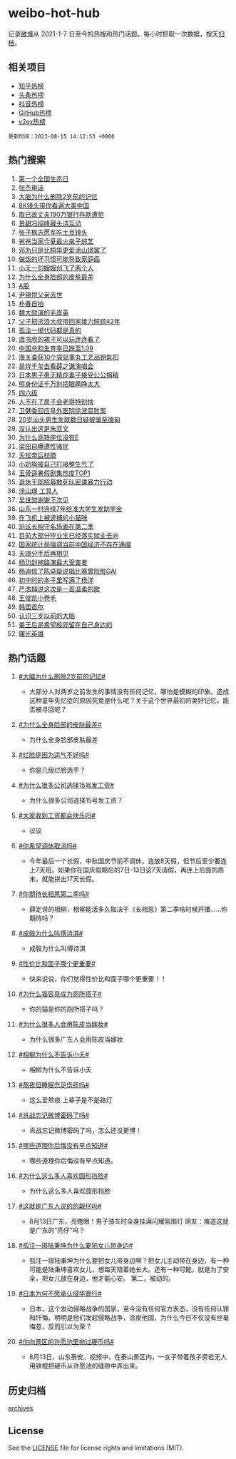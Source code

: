 # weibo-hot-hub

记录[微博](https://www.weibo.com)从 2021-1-7 日至今的热搜和热门话题。每小时抓取一次数据，按天[归档](archives)。

## 相关项目

- [知乎热榜](https://github.com/lonnyzhang423/zhihu-hot-hub)
- [头条热榜](https://github.com/lonnyzhang423/toutiao-hot-hub)
- [抖音热榜](https://github.com/lonnyzhang423/douyin-hot-hub)
- [GitHub热榜](https://github.com/lonnyzhang423/github-hot-hub)
- [v2ex热榜](https://github.com/lonnyzhang423/v2ex-hot-hub)


`更新时间：2023-08-15 14:12:53 +0800`

## 热门搜索

1. [第一个全国生态日](https://m.weibo.cn/search?containerid=100103type%3D1%26t%3D10%26q%3D%23%E7%AC%AC%E4%B8%80%E4%B8%AA%E5%85%A8%E5%9B%BD%E7%94%9F%E6%80%81%E6%97%A5%23&stream_entry_id=51&isnewpage=1&extparam=seat%3D1%26c_type%3D51%26dgr%3D0%26cate%3D10103%26filter_type%3Drealtimehot%26pos%3D0%26stream_entry_id%3D51%26display_time%3D1692079971%26pre_seqid%3D1692079971374032684106&luicode=10000011&lfid=106003type%253D25%2526t%253D3%2526disable_hot%253D1%2526filter_type%253Drealtimehot)
1. [张杰电话](https://m.weibo.cn/search?containerid=100103type%3D1%26t%3D10%26q%3D%E5%BC%A0%E6%9D%B0%E7%94%B5%E8%AF%9D&stream_entry_id=31&isnewpage=1&extparam=seat%3D1%26c_type%3D31%26dgr%3D0%26filter_type%3Drealtimehot%26stream_entry_id%3D31%26pos%3D0%26band_rank%3D1%26q%3D%25E5%25BC%25A0%25E6%259D%25B0%25E7%2594%25B5%25E8%25AF%259D%26lcate%3D5001%26flag%3D2%26realpos%3D1%26cate%3D5001%26display_time%3D1692079971%26pre_seqid%3D1692079971374032684106&luicode=10000011&lfid=106003type%253D25%2526t%253D3%2526disable_hot%253D1%2526filter_type%253Drealtimehot)
1. [大脑为什么删除2岁前的记忆](https://m.weibo.cn/search?containerid=100103type%3D1%26t%3D10%26q%3D%23%E5%A4%A7%E8%84%91%E4%B8%BA%E4%BB%80%E4%B9%88%E5%88%A0%E9%99%A42%E5%B2%81%E5%89%8D%E7%9A%84%E8%AE%B0%E5%BF%86%23&stream_entry_id=31&isnewpage=1&extparam=seat%3D1%26c_type%3D31%26dgr%3D0%26filter_type%3Drealtimehot%26stream_entry_id%3D31%26pos%3D1%26band_rank%3D2%26q%3D%2523%25E5%25A4%25A7%25E8%2584%2591%25E4%25B8%25BA%25E4%25BB%2580%25E4%25B9%2588%25E5%2588%25A0%25E9%2599%25A42%25E5%25B2%2581%25E5%2589%258D%25E7%259A%2584%25E8%25AE%25B0%25E5%25BF%2586%2523%26lcate%3D5001%26flag%3D2%26realpos%3D2%26cate%3D5001%26display_time%3D1692079971%26pre_seqid%3D1692079971374032684106&luicode=10000011&lfid=106003type%253D25%2526t%253D3%2526disable_hot%253D1%2526filter_type%253Drealtimehot)
1. [8K镜头带你看遍大美中国](https://m.weibo.cn/search?containerid=100103type%3D1%26t%3D10%26q%3D%238K%E9%95%9C%E5%A4%B4%E5%B8%A6%E4%BD%A0%E7%9C%8B%E9%81%8D%E5%A4%A7%E7%BE%8E%E4%B8%AD%E5%9B%BD%23&stream_entry_id=31&isnewpage=1&extparam=seat%3D1%26c_type%3D31%26dgr%3D0%26filter_type%3Drealtimehot%26stream_entry_id%3D31%26pos%3D2%26band_rank%3D3%26q%3D%25238K%25E9%2595%259C%25E5%25A4%25B4%25E5%25B8%25A6%25E4%25BD%25A0%25E7%259C%258B%25E9%2581%258D%25E5%25A4%25A7%25E7%25BE%258E%25E4%25B8%25AD%25E5%259B%25BD%2523%26lcate%3D5001%26flag%3D0%26realpos%3D3%26cate%3D5001%26display_time%3D1692079971%26pre_seqid%3D1692079971374032684106&luicode=10000011&lfid=106003type%253D25%2526t%253D3%2526disable_hot%253D1%2526filter_type%253Drealtimehot)
1. [取已故丈夫190万银行存款遭拒](https://m.weibo.cn/search?containerid=100103type%3D1%26t%3D10%26q%3D%23%E5%8F%96%E5%B7%B2%E6%95%85%E4%B8%88%E5%A4%AB190%E4%B8%87%E9%93%B6%E8%A1%8C%E5%AD%98%E6%AC%BE%E9%81%AD%E6%8B%92%23&stream_entry_id=31&isnewpage=1&extparam=seat%3D1%26c_type%3D31%26dgr%3D0%26filter_type%3Drealtimehot%26stream_entry_id%3D31%26pos%3D3%26band_rank%3D4%26q%3D%2523%25E5%258F%2596%25E5%25B7%25B2%25E6%2595%2585%25E4%25B8%2588%25E5%25A4%25AB190%25E4%25B8%2587%25E9%2593%25B6%25E8%25A1%258C%25E5%25AD%2598%25E6%25AC%25BE%25E9%2581%25AD%25E6%258B%2592%2523%26lcate%3D5001%26flag%3D2%26realpos%3D4%26cate%3D5001%26display_time%3D1692079971%26pre_seqid%3D1692079971374032684106&luicode=10000011&lfid=106003type%253D25%2526t%253D3%2526disable_hot%253D1%2526filter_type%253Drealtimehot)
1. [景甜冯绍峰藏头诗互动](https://m.weibo.cn/search?containerid=100103type%3D1%26t%3D10%26q%3D%23%E6%99%AF%E7%94%9C%E5%86%AF%E7%BB%8D%E5%B3%B0%E8%97%8F%E5%A4%B4%E8%AF%97%E4%BA%92%E5%8A%A8%23&stream_entry_id=31&isnewpage=1&extparam=seat%3D1%26c_type%3D31%26dgr%3D0%26filter_type%3Drealtimehot%26stream_entry_id%3D31%26pos%3D4%26band_rank%3D5%26q%3D%2523%25E6%2599%25AF%25E7%2594%259C%25E5%2586%25AF%25E7%25BB%258D%25E5%25B3%25B0%25E8%2597%258F%25E5%25A4%25B4%25E8%25AF%2597%25E4%25BA%2592%25E5%258A%25A8%2523%26lcate%3D5001%26flag%3D1%26realpos%3D5%26cate%3D5001%26display_time%3D1692079971%26pre_seqid%3D1692079971374032684106&luicode=10000011&lfid=106003type%253D25%2526t%253D3%2526disable_hot%253D1%2526filter_type%253Drealtimehot)
1. [张子枫志愿军吃土豆镜头](https://m.weibo.cn/search?containerid=100103type%3D1%26t%3D10%26q%3D%23%E5%BC%A0%E5%AD%90%E6%9E%AB%E5%BF%97%E6%84%BF%E5%86%9B%E5%90%83%E5%9C%9F%E8%B1%86%E9%95%9C%E5%A4%B4%23&stream_entry_id=31&isnewpage=1&extparam=seat%3D1%26c_type%3D31%26dgr%3D0%26filter_type%3Drealtimehot%26stream_entry_id%3D31%26pos%3D5%26band_rank%3D6%26q%3D%2523%25E5%25BC%25A0%25E5%25AD%2590%25E6%259E%25AB%25E5%25BF%2597%25E6%2584%25BF%25E5%2586%259B%25E5%2590%2583%25E5%259C%259F%25E8%25B1%2586%25E9%2595%259C%25E5%25A4%25B4%2523%26lcate%3D5001%26flag%3D2%26realpos%3D6%26cate%3D5001%26display_time%3D1692079971%26pre_seqid%3D1692079971374032684106&luicode=10000011&lfid=106003type%253D25%2526t%253D3%2526disable_hot%253D1%2526filter_type%253Drealtimehot)
1. [爸爸当家今夏最火亲子综艺](https://m.weibo.cn/search?containerid=100103type%3D1%26t%3D10%26q%3D%23%E7%88%B8%E7%88%B8%E5%BD%93%E5%AE%B6%E4%BB%8A%E5%A4%8F%E6%9C%80%E7%81%AB%E4%BA%B2%E5%AD%90%E7%BB%BC%E8%89%BA%23&stream_entry_id=31&isnewpage=1&extparam=seat%3D1%26c_type%3D31%26dgr%3D0%26filter_type%3Drealtimehot%26adid%3D199504%26stream_entry_id%3D31%26pos%3D6%26band_rank%3D7%26q%3D%2523%25E7%2588%25B8%25E7%2588%25B8%25E5%25BD%2593%25E5%25AE%25B6%25E4%25BB%258A%25E5%25A4%258F%25E6%259C%2580%25E7%2581%25AB%25E4%25BA%25B2%25E5%25AD%2590%25E7%25BB%25BC%25E8%2589%25BA%2523%26lcate%3D5001%26is_ad_pos%3D1%26cate%3D5001%26display_time%3D1692079971%26pre_seqid%3D1692079971374032684106&luicode=10000011&lfid=106003type%253D25%2526t%253D3%2526disable_hot%253D1%2526filter_type%253Drealtimehot)
1. [邓为只是比桐华更爱涂山璟罢了](https://m.weibo.cn/search?containerid=100103type%3D1%26t%3D10%26q%3D%E9%82%93%E4%B8%BA%E5%8F%AA%E6%98%AF%E6%AF%94%E6%A1%90%E5%8D%8E%E6%9B%B4%E7%88%B1%E6%B6%82%E5%B1%B1%E7%92%9F%E7%BD%A2%E4%BA%86&stream_entry_id=31&isnewpage=1&extparam=seat%3D1%26c_type%3D31%26dgr%3D0%26filter_type%3Drealtimehot%26stream_entry_id%3D31%26pos%3D7%26band_rank%3D7%26q%3D%25E9%2582%2593%25E4%25B8%25BA%25E5%258F%25AA%25E6%2598%25AF%25E6%25AF%2594%25E6%25A1%2590%25E5%258D%258E%25E6%259B%25B4%25E7%2588%25B1%25E6%25B6%2582%25E5%25B1%25B1%25E7%2592%259F%25E7%25BD%25A2%25E4%25BA%2586%26lcate%3D5001%26flag%3D1%26realpos%3D7%26cate%3D5001%26display_time%3D1692079971%26pre_seqid%3D1692079971374032684106&luicode=10000011&lfid=106003type%253D25%2526t%253D3%2526disable_hot%253D1%2526filter_type%253Drealtimehot)
1. [做饭的坏习惯可能导致家庭癌](https://m.weibo.cn/search?containerid=100103type%3D1%26t%3D10%26q%3D%E5%81%9A%E9%A5%AD%E7%9A%84%E5%9D%8F%E4%B9%A0%E6%83%AF%E5%8F%AF%E8%83%BD%E5%AF%BC%E8%87%B4%E5%AE%B6%E5%BA%AD%E7%99%8C&stream_entry_id=31&isnewpage=1&extparam=seat%3D1%26c_type%3D31%26dgr%3D0%26filter_type%3Drealtimehot%26stream_entry_id%3D31%26pos%3D8%26band_rank%3D8%26q%3D%25E5%2581%259A%25E9%25A5%25AD%25E7%259A%2584%25E5%259D%258F%25E4%25B9%25A0%25E6%2583%25AF%25E5%258F%25AF%25E8%2583%25BD%25E5%25AF%25BC%25E8%2587%25B4%25E5%25AE%25B6%25E5%25BA%25AD%25E7%2599%258C%26lcate%3D5001%26flag%3D0%26realpos%3D8%26cate%3D5001%26display_time%3D1692079971%26pre_seqid%3D1692079971374032684106&luicode=10000011&lfid=106003type%253D25%2526t%253D3%2526disable_hot%253D1%2526filter_type%253Drealtimehot)
1. [小夭一句嫂嫂创飞了两个人](https://m.weibo.cn/search?containerid=100103type%3D1%26t%3D10%26q%3D%23%E5%B0%8F%E5%A4%AD%E4%B8%80%E5%8F%A5%E5%AB%82%E5%AB%82%E5%88%9B%E9%A3%9E%E4%BA%86%E4%B8%A4%E4%B8%AA%E4%BA%BA%23&stream_entry_id=31&isnewpage=1&extparam=seat%3D1%26c_type%3D31%26dgr%3D0%26filter_type%3Drealtimehot%26stream_entry_id%3D31%26pos%3D9%26band_rank%3D9%26q%3D%2523%25E5%25B0%258F%25E5%25A4%25AD%25E4%25B8%2580%25E5%258F%25A5%25E5%25AB%2582%25E5%25AB%2582%25E5%2588%259B%25E9%25A3%259E%25E4%25BA%2586%25E4%25B8%25A4%25E4%25B8%25AA%25E4%25BA%25BA%2523%26lcate%3D5001%26flag%3D1%26realpos%3D9%26cate%3D5001%26display_time%3D1692079971%26pre_seqid%3D1692079971374032684106&luicode=10000011&lfid=106003type%253D25%2526t%253D3%2526disable_hot%253D1%2526filter_type%253Drealtimehot)
1. [为什么全身脸部的皮肤最差](https://m.weibo.cn/search?containerid=100103type%3D1%26t%3D10%26q%3D%23%E4%B8%BA%E4%BB%80%E4%B9%88%E5%85%A8%E8%BA%AB%E8%84%B8%E9%83%A8%E7%9A%84%E7%9A%AE%E8%82%A4%E6%9C%80%E5%B7%AE%23&stream_entry_id=31&isnewpage=1&extparam=seat%3D1%26c_type%3D31%26dgr%3D0%26filter_type%3Drealtimehot%26stream_entry_id%3D31%26pos%3D10%26band_rank%3D10%26q%3D%2523%25E4%25B8%25BA%25E4%25BB%2580%25E4%25B9%2588%25E5%2585%25A8%25E8%25BA%25AB%25E8%2584%25B8%25E9%2583%25A8%25E7%259A%2584%25E7%259A%25AE%25E8%2582%25A4%25E6%259C%2580%25E5%25B7%25AE%2523%26lcate%3D5001%26flag%3D0%26realpos%3D10%26cate%3D5001%26display_time%3D1692079971%26pre_seqid%3D1692079971374032684106&luicode=10000011&lfid=106003type%253D25%2526t%253D3%2526disable_hot%253D1%2526filter_type%253Drealtimehot)
1. [A股](https://m.weibo.cn/search?containerid=100103type%3D1%26t%3D10%26q%3DA%E8%82%A1&stream_entry_id=31&isnewpage=1&extparam=seat%3D1%26c_type%3D31%26dgr%3D0%26filter_type%3Drealtimehot%26stream_entry_id%3D31%26pos%3D11%26band_rank%3D11%26q%3DA%25E8%2582%25A1%26lcate%3D5001%26flag%3D1%26realpos%3D11%26cate%3D5001%26display_time%3D1692079971%26pre_seqid%3D1692079971374032684106&luicode=10000011&lfid=106003type%253D25%2526t%253D3%2526disable_hot%253D1%2526filter_type%253Drealtimehot)
1. [尹锡悦父亲去世](https://m.weibo.cn/search?containerid=100103type%3D1%26t%3D10%26q%3D%23%E5%B0%B9%E9%94%A1%E6%82%A6%E7%88%B6%E4%BA%B2%E5%8E%BB%E4%B8%96%23&stream_entry_id=31&isnewpage=1&extparam=seat%3D1%26c_type%3D31%26dgr%3D0%26filter_type%3Drealtimehot%26stream_entry_id%3D31%26pos%3D12%26band_rank%3D12%26q%3D%2523%25E5%25B0%25B9%25E9%2594%25A1%25E6%2582%25A6%25E7%2588%25B6%25E4%25BA%25B2%25E5%258E%25BB%25E4%25B8%2596%2523%26lcate%3D5001%26flag%3D1%26realpos%3D12%26cate%3D5001%26display_time%3D1692079971%26pre_seqid%3D1692079971374032684106&luicode=10000011&lfid=106003type%253D25%2526t%253D3%2526disable_hot%253D1%2526filter_type%253Drealtimehot)
1. [朴春自拍](https://m.weibo.cn/search?containerid=100103type%3D1%26t%3D10%26q%3D%E6%9C%B4%E6%98%A5%E8%87%AA%E6%8B%8D&stream_entry_id=31&isnewpage=1&extparam=seat%3D1%26c_type%3D31%26dgr%3D0%26filter_type%3Drealtimehot%26stream_entry_id%3D31%26pos%3D13%26band_rank%3D13%26q%3D%25E6%259C%25B4%25E6%2598%25A5%25E8%2587%25AA%25E6%258B%258D%26lcate%3D5001%26flag%3D1%26realpos%3D13%26cate%3D5001%26display_time%3D1692079971%26pre_seqid%3D1692079971374032684106&luicode=10000011&lfid=106003type%253D25%2526t%253D3%2526disable_hot%253D1%2526filter_type%253Drealtimehot)
1. [魏大勋演的毛岸英](https://m.weibo.cn/search?containerid=100103type%3D1%26t%3D10%26q%3D%23%E9%AD%8F%E5%A4%A7%E5%8B%8B%E6%BC%94%E7%9A%84%E6%AF%9B%E5%B2%B8%E8%8B%B1%23&stream_entry_id=31&isnewpage=1&extparam=seat%3D1%26c_type%3D31%26dgr%3D0%26filter_type%3Drealtimehot%26stream_entry_id%3D31%26pos%3D14%26band_rank%3D14%26q%3D%2523%25E9%25AD%258F%25E5%25A4%25A7%25E5%258B%258B%25E6%25BC%2594%25E7%259A%2584%25E6%25AF%259B%25E5%25B2%25B8%25E8%258B%25B1%2523%26lcate%3D5001%26flag%3D1%26realpos%3D14%26cate%3D5001%26display_time%3D1692079971%26pre_seqid%3D1692079971374032684106&luicode=10000011&lfid=106003type%253D25%2526t%253D3%2526disable_hot%253D1%2526filter_type%253Drealtimehot)
1. [父子把流浪大叔带回家接力照顾42年](https://m.weibo.cn/search?containerid=100103type%3D1%26t%3D10%26q%3D%23%E7%88%B6%E5%AD%90%E6%8A%8A%E6%B5%81%E6%B5%AA%E5%A4%A7%E5%8F%94%E5%B8%A6%E5%9B%9E%E5%AE%B6%E6%8E%A5%E5%8A%9B%E7%85%A7%E9%A1%BE42%E5%B9%B4%23&stream_entry_id=31&isnewpage=1&extparam=seat%3D1%26c_type%3D31%26dgr%3D0%26filter_type%3Drealtimehot%26adid%3D199540%26stream_entry_id%3D31%26pos%3D15%26band_rank%3D15%26q%3D%2523%25E7%2588%25B6%25E5%25AD%2590%25E6%258A%258A%25E6%25B5%2581%25E6%25B5%25AA%25E5%25A4%25A7%25E5%258F%2594%25E5%25B8%25A6%25E5%259B%259E%25E5%25AE%25B6%25E6%258E%25A5%25E5%258A%259B%25E7%2585%25A7%25E9%25A1%25BE42%25E5%25B9%25B4%2523%26lcate%3D5001%26flag%3D32768%26realpos%3D15%26cate%3D5001%26display_time%3D1692079971%26pre_seqid%3D1692079971374032684106&luicode=10000011&lfid=106003type%253D25%2526t%253D3%2526disable_hot%253D1%2526filter_type%253Drealtimehot)
1. [孤注一掷代码都是真的](https://m.weibo.cn/search?containerid=100103type%3D1%26t%3D10%26q%3D%23%E5%AD%A4%E6%B3%A8%E4%B8%80%E6%8E%B7%E4%BB%A3%E7%A0%81%E9%83%BD%E6%98%AF%E7%9C%9F%E7%9A%84%23&stream_entry_id=31&isnewpage=1&extparam=seat%3D1%26c_type%3D31%26dgr%3D0%26filter_type%3Drealtimehot%26stream_entry_id%3D31%26pos%3D16%26band_rank%3D16%26q%3D%2523%25E5%25AD%25A4%25E6%25B3%25A8%25E4%25B8%2580%25E6%258E%25B7%25E4%25BB%25A3%25E7%25A0%2581%25E9%2583%25BD%25E6%2598%25AF%25E7%259C%259F%25E7%259A%2584%2523%26lcate%3D5001%26flag%3D1%26realpos%3D16%26cate%3D5001%26display_time%3D1692079971%26pre_seqid%3D1692079971374032684106&luicode=10000011&lfid=106003type%253D25%2526t%253D3%2526disable_hot%253D1%2526filter_type%253Drealtimehot)
1. [虞书欣的裙子可以玩连连看了](https://m.weibo.cn/search?containerid=100103type%3D1%26t%3D10%26q%3D%23%E8%99%9E%E4%B9%A6%E6%AC%A3%E7%9A%84%E8%A3%99%E5%AD%90%E5%8F%AF%E4%BB%A5%E7%8E%A9%E8%BF%9E%E8%BF%9E%E7%9C%8B%E4%BA%86%23&stream_entry_id=31&isnewpage=1&extparam=seat%3D1%26c_type%3D31%26dgr%3D0%26filter_type%3Drealtimehot%26stream_entry_id%3D31%26pos%3D17%26band_rank%3D17%26q%3D%2523%25E8%2599%259E%25E4%25B9%25A6%25E6%25AC%25A3%25E7%259A%2584%25E8%25A3%2599%25E5%25AD%2590%25E5%258F%25AF%25E4%25BB%25A5%25E7%258E%25A9%25E8%25BF%259E%25E8%25BF%259E%25E7%259C%258B%25E4%25BA%2586%2523%26lcate%3D5001%26flag%3D2%26realpos%3D17%26cate%3D5001%26display_time%3D1692079971%26pre_seqid%3D1692079971374032684106&luicode=10000011&lfid=106003type%253D25%2526t%253D3%2526disable_hot%253D1%2526filter_type%253Drealtimehot)
1. [中国总和生育率已跌至1.09](https://m.weibo.cn/search?containerid=100103type%3D1%26t%3D10%26q%3D%23%E4%B8%AD%E5%9B%BD%E6%80%BB%E5%92%8C%E7%94%9F%E8%82%B2%E7%8E%87%E5%B7%B2%E8%B7%8C%E8%87%B31.09%23&stream_entry_id=31&isnewpage=1&extparam=seat%3D1%26c_type%3D31%26dgr%3D0%26filter_type%3Drealtimehot%26stream_entry_id%3D31%26pos%3D18%26band_rank%3D18%26q%3D%2523%25E4%25B8%25AD%25E5%259B%25BD%25E6%2580%25BB%25E5%2592%258C%25E7%2594%259F%25E8%2582%25B2%25E7%258E%2587%25E5%25B7%25B2%25E8%25B7%258C%25E8%2587%25B31.09%2523%26lcate%3D5001%26flag%3D1%26realpos%3D18%26cate%3D5001%26display_time%3D1692079971%26pre_seqid%3D1692079971374032684106&luicode=10000011&lfid=106003type%253D25%2526t%253D3%2526disable_hot%253D1%2526filter_type%253Drealtimehot)
1. [海关查获10个袋鼠睾丸工艺品钥匙扣](https://m.weibo.cn/search?containerid=100103type%3D1%26t%3D10%26q%3D%23%E6%B5%B7%E5%85%B3%E6%9F%A5%E8%8E%B710%E4%B8%AA%E8%A2%8B%E9%BC%A0%E7%9D%BE%E4%B8%B8%E5%B7%A5%E8%89%BA%E5%93%81%E9%92%A5%E5%8C%99%E6%89%A3%23&stream_entry_id=31&isnewpage=1&extparam=seat%3D1%26c_type%3D31%26dgr%3D0%26filter_type%3Drealtimehot%26stream_entry_id%3D31%26pos%3D19%26band_rank%3D19%26q%3D%2523%25E6%25B5%25B7%25E5%2585%25B3%25E6%259F%25A5%25E8%258E%25B710%25E4%25B8%25AA%25E8%25A2%258B%25E9%25BC%25A0%25E7%259D%25BE%25E4%25B8%25B8%25E5%25B7%25A5%25E8%2589%25BA%25E5%2593%2581%25E9%2592%25A5%25E5%258C%2599%25E6%2589%25A3%2523%26lcate%3D5001%26flag%3D1%26realpos%3D19%26cate%3D5001%26display_time%3D1692079971%26pre_seqid%3D1692079971374032684106&luicode=10000011&lfid=106003type%253D25%2526t%253D3%2526disable_hot%253D1%2526filter_type%253Drealtimehot)
1. [易烊千玺去看薛之谦演唱会](https://m.weibo.cn/search?containerid=100103type%3D1%26t%3D10%26q%3D%23%E6%98%93%E7%83%8A%E5%8D%83%E7%8E%BA%E5%8E%BB%E7%9C%8B%E8%96%9B%E4%B9%8B%E8%B0%A6%E6%BC%94%E5%94%B1%E4%BC%9A%23&stream_entry_id=31&isnewpage=1&extparam=seat%3D1%26c_type%3D31%26dgr%3D0%26filter_type%3Drealtimehot%26stream_entry_id%3D31%26pos%3D20%26band_rank%3D20%26q%3D%2523%25E6%2598%2593%25E7%2583%258A%25E5%258D%2583%25E7%258E%25BA%25E5%258E%25BB%25E7%259C%258B%25E8%2596%259B%25E4%25B9%258B%25E8%25B0%25A6%25E6%25BC%2594%25E5%2594%25B1%25E4%25BC%259A%2523%26lcate%3D5001%26flag%3D0%26realpos%3D20%26cate%3D5001%26display_time%3D1692079971%26pre_seqid%3D1692079971374032684106&luicode=10000011&lfid=106003type%253D25%2526t%253D3%2526disable_hot%253D1%2526filter_type%253Drealtimehot)
1. [日本男子患无精症妻子接受公公捐精](https://m.weibo.cn/search?containerid=100103type%3D1%26t%3D10%26q%3D%23%E6%97%A5%E6%9C%AC%E7%94%B7%E5%AD%90%E6%82%A3%E6%97%A0%E7%B2%BE%E7%97%87%E5%A6%BB%E5%AD%90%E6%8E%A5%E5%8F%97%E5%85%AC%E5%85%AC%E6%8D%90%E7%B2%BE%23&stream_entry_id=31&isnewpage=1&extparam=seat%3D1%26c_type%3D31%26dgr%3D0%26filter_type%3Drealtimehot%26stream_entry_id%3D31%26pos%3D21%26band_rank%3D21%26q%3D%2523%25E6%2597%25A5%25E6%259C%25AC%25E7%2594%25B7%25E5%25AD%2590%25E6%2582%25A3%25E6%2597%25A0%25E7%25B2%25BE%25E7%2597%2587%25E5%25A6%25BB%25E5%25AD%2590%25E6%258E%25A5%25E5%258F%2597%25E5%2585%25AC%25E5%2585%25AC%25E6%258D%2590%25E7%25B2%25BE%2523%26lcate%3D5001%26flag%3D2%26realpos%3D21%26cate%3D5001%26display_time%3D1692079971%26pre_seqid%3D1692079971374032684106&luicode=10000011&lfid=106003type%253D25%2526t%253D3%2526disable_hot%253D1%2526filter_type%253Drealtimehot)
1. [照身份证千万别把眼睛睁太大](https://m.weibo.cn/search?containerid=100103type%3D1%26t%3D10%26q%3D%23%E7%85%A7%E8%BA%AB%E4%BB%BD%E8%AF%81%E5%8D%83%E4%B8%87%E5%88%AB%E6%8A%8A%E7%9C%BC%E7%9D%9B%E7%9D%81%E5%A4%AA%E5%A4%A7%23&stream_entry_id=31&isnewpage=1&extparam=seat%3D1%26c_type%3D31%26dgr%3D0%26filter_type%3Drealtimehot%26stream_entry_id%3D31%26pos%3D22%26band_rank%3D22%26q%3D%2523%25E7%2585%25A7%25E8%25BA%25AB%25E4%25BB%25BD%25E8%25AF%2581%25E5%258D%2583%25E4%25B8%2587%25E5%2588%25AB%25E6%258A%258A%25E7%259C%25BC%25E7%259D%259B%25E7%259D%2581%25E5%25A4%25AA%25E5%25A4%25A7%2523%26lcate%3D5001%26flag%3D1%26realpos%3D22%26cate%3D5001%26display_time%3D1692079971%26pre_seqid%3D1692079971374032684106&luicode=10000011&lfid=106003type%253D25%2526t%253D3%2526disable_hot%253D1%2526filter_type%253Drealtimehot)
1. [四六级](https://m.weibo.cn/search?containerid=100103type%3D1%26t%3D10%26q%3D%E5%9B%9B%E5%85%AD%E7%BA%A7&stream_entry_id=31&isnewpage=1&extparam=seat%3D1%26c_type%3D31%26dgr%3D0%26filter_type%3Drealtimehot%26stream_entry_id%3D31%26pos%3D23%26band_rank%3D23%26q%3D%25E5%259B%259B%25E5%2585%25AD%25E7%25BA%25A7%26lcate%3D5001%26flag%3D0%26realpos%3D23%26cate%3D5001%26display_time%3D1692079971%26pre_seqid%3D1692079971374032684106&luicode=10000011&lfid=106003type%253D25%2526t%253D3%2526disable_hot%253D1%2526filter_type%253Drealtimehot)
1. [人不在了房子会老得特别快](https://m.weibo.cn/search?containerid=100103type%3D1%26t%3D10%26q%3D%E4%BA%BA%E4%B8%8D%E5%9C%A8%E4%BA%86%E6%88%BF%E5%AD%90%E4%BC%9A%E8%80%81%E5%BE%97%E7%89%B9%E5%88%AB%E5%BF%AB&stream_entry_id=31&isnewpage=1&extparam=seat%3D1%26c_type%3D31%26dgr%3D0%26filter_type%3Drealtimehot%26stream_entry_id%3D31%26pos%3D24%26band_rank%3D24%26q%3D%25E4%25BA%25BA%25E4%25B8%258D%25E5%259C%25A8%25E4%25BA%2586%25E6%2588%25BF%25E5%25AD%2590%25E4%25BC%259A%25E8%2580%2581%25E5%25BE%2597%25E7%2589%25B9%25E5%2588%25AB%25E5%25BF%25AB%26lcate%3D5001%26flag%3D1%26realpos%3D24%26cate%3D5001%26display_time%3D1692079971%26pre_seqid%3D1692079971374032684106&luicode=10000011&lfid=106003type%253D25%2526t%253D3%2526disable_hot%253D1%2526filter_type%253Drealtimehot)
1. [卫健委回应阜外医院徐波腐败案](https://m.weibo.cn/search?containerid=100103type%3D1%26t%3D10%26q%3D%23%E5%8D%AB%E5%81%A5%E5%A7%94%E5%9B%9E%E5%BA%94%E9%98%9C%E5%A4%96%E5%8C%BB%E9%99%A2%E5%BE%90%E6%B3%A2%E8%85%90%E8%B4%A5%E6%A1%88%23&stream_entry_id=31&isnewpage=1&extparam=seat%3D1%26c_type%3D31%26dgr%3D0%26filter_type%3Drealtimehot%26stream_entry_id%3D31%26pos%3D25%26band_rank%3D25%26q%3D%2523%25E5%258D%25AB%25E5%2581%25A5%25E5%25A7%2594%25E5%259B%259E%25E5%25BA%2594%25E9%2598%259C%25E5%25A4%2596%25E5%258C%25BB%25E9%2599%25A2%25E5%25BE%2590%25E6%25B3%25A2%25E8%2585%2590%25E8%25B4%25A5%25E6%25A1%2588%2523%26lcate%3D5001%26flag%3D1%26realpos%3D25%26cate%3D5001%26display_time%3D1692079971%26pre_seqid%3D1692079971374032684106&luicode=10000011&lfid=106003type%253D25%2526t%253D3%2526disable_hot%253D1%2526filter_type%253Drealtimehot)
1. [20岁汕头男生失联数日疑被骗至缅甸](https://m.weibo.cn/search?containerid=100103type%3D1%26t%3D10%26q%3D%2320%E5%B2%81%E6%B1%95%E5%A4%B4%E7%94%B7%E7%94%9F%E5%A4%B1%E8%81%94%E6%95%B0%E6%97%A5%E7%96%91%E8%A2%AB%E9%AA%97%E8%87%B3%E7%BC%85%E7%94%B8%23&stream_entry_id=31&isnewpage=1&extparam=seat%3D1%26c_type%3D31%26dgr%3D0%26filter_type%3Drealtimehot%26stream_entry_id%3D31%26pos%3D26%26band_rank%3D26%26q%3D%252320%25E5%25B2%2581%25E6%25B1%2595%25E5%25A4%25B4%25E7%2594%25B7%25E7%2594%259F%25E5%25A4%25B1%25E8%2581%2594%25E6%2595%25B0%25E6%2597%25A5%25E7%2596%2591%25E8%25A2%25AB%25E9%25AA%2597%25E8%2587%25B3%25E7%25BC%2585%25E7%2594%25B8%2523%26lcate%3D5001%26flag%3D0%26realpos%3D26%26cate%3D5001%26display_time%3D1692079971%26pre_seqid%3D1692079971374032684106&luicode=10000011&lfid=106003type%253D25%2526t%253D3%2526disable_hot%253D1%2526filter_type%253Drealtimehot)
1. [没认出这是朱亚文](https://m.weibo.cn/search?containerid=100103type%3D1%26t%3D10%26q%3D%23%E6%B2%A1%E8%AE%A4%E5%87%BA%E8%BF%99%E6%98%AF%E6%9C%B1%E4%BA%9A%E6%96%87%23&stream_entry_id=31&isnewpage=1&extparam=seat%3D1%26c_type%3D31%26dgr%3D0%26filter_type%3Drealtimehot%26stream_entry_id%3D31%26pos%3D27%26band_rank%3D27%26q%3D%2523%25E6%25B2%25A1%25E8%25AE%25A4%25E5%2587%25BA%25E8%25BF%2599%25E6%2598%25AF%25E6%259C%25B1%25E4%25BA%259A%25E6%2596%2587%2523%26lcate%3D5001%26flag%3D1%26realpos%3D27%26cate%3D5001%26display_time%3D1692079971%26pre_seqid%3D1692079971374032684106&luicode=10000011&lfid=106003type%253D25%2526t%253D3%2526disable_hot%253D1%2526filter_type%253Drealtimehot)
1. [为什么高铁座位没有E](https://m.weibo.cn/search?containerid=100103type%3D1%26t%3D10%26q%3D%E4%B8%BA%E4%BB%80%E4%B9%88%E9%AB%98%E9%93%81%E5%BA%A7%E4%BD%8D%E6%B2%A1%E6%9C%89E&stream_entry_id=31&isnewpage=1&extparam=seat%3D1%26c_type%3D31%26dgr%3D0%26filter_type%3Drealtimehot%26stream_entry_id%3D31%26pos%3D28%26band_rank%3D28%26q%3D%25E4%25B8%25BA%25E4%25BB%2580%25E4%25B9%2588%25E9%25AB%2598%25E9%2593%2581%25E5%25BA%25A7%25E4%25BD%258D%25E6%25B2%25A1%25E6%259C%2589E%26lcate%3D5001%26flag%3D0%26realpos%3D28%26cate%3D5001%26display_time%3D1692079971%26pre_seqid%3D1692079971374032684106&luicode=10000011&lfid=106003type%253D25%2526t%253D3%2526disable_hot%253D1%2526filter_type%253Drealtimehot)
1. [梁田自曝遭性骚扰](https://m.weibo.cn/search?containerid=100103type%3D1%26t%3D10%26q%3D%23%E6%A2%81%E7%94%B0%E8%87%AA%E6%9B%9D%E9%81%AD%E6%80%A7%E9%AA%9A%E6%89%B0%23&stream_entry_id=31&isnewpage=1&extparam=seat%3D1%26c_type%3D31%26dgr%3D0%26filter_type%3Drealtimehot%26stream_entry_id%3D31%26pos%3D29%26band_rank%3D29%26q%3D%2523%25E6%25A2%2581%25E7%2594%25B0%25E8%2587%25AA%25E6%259B%259D%25E9%2581%25AD%25E6%2580%25A7%25E9%25AA%259A%25E6%2589%25B0%2523%26lcate%3D5001%26flag%3D0%26realpos%3D29%26cate%3D5001%26display_time%3D1692079971%26pre_seqid%3D1692079971374032684106&luicode=10000011&lfid=106003type%253D25%2526t%253D3%2526disable_hot%253D1%2526filter_type%253Drealtimehot)
1. [夭玹帝后枕膝](https://m.weibo.cn/search?containerid=100103type%3D1%26t%3D10%26q%3D%23%E5%A4%AD%E7%8E%B9%E5%B8%9D%E5%90%8E%E6%9E%95%E8%86%9D%23&stream_entry_id=31&isnewpage=1&extparam=seat%3D1%26c_type%3D31%26dgr%3D0%26filter_type%3Drealtimehot%26stream_entry_id%3D31%26pos%3D30%26band_rank%3D30%26q%3D%2523%25E5%25A4%25AD%25E7%258E%25B9%25E5%25B8%259D%25E5%2590%258E%25E6%259E%2595%25E8%2586%259D%2523%26lcate%3D5001%26flag%3D0%26realpos%3D30%26cate%3D5001%26display_time%3D1692079971%26pre_seqid%3D1692079971374032684106&luicode=10000011&lfid=106003type%253D25%2526t%253D3%2526disable_hot%253D1%2526filter_type%253Drealtimehot)
1. [小奶狗被自己打嗝整生气了](https://m.weibo.cn/search?containerid=100103type%3D1%26t%3D10%26q%3D%E5%B0%8F%E5%A5%B6%E7%8B%97%E8%A2%AB%E8%87%AA%E5%B7%B1%E6%89%93%E5%97%9D%E6%95%B4%E7%94%9F%E6%B0%94%E4%BA%86&stream_entry_id=31&isnewpage=1&extparam=seat%3D1%26c_type%3D31%26dgr%3D0%26filter_type%3Drealtimehot%26stream_entry_id%3D31%26pos%3D31%26band_rank%3D31%26q%3D%25E5%25B0%258F%25E5%25A5%25B6%25E7%258B%2597%25E8%25A2%25AB%25E8%2587%25AA%25E5%25B7%25B1%25E6%2589%2593%25E5%2597%259D%25E6%2595%25B4%25E7%2594%259F%25E6%25B0%2594%25E4%25BA%2586%26lcate%3D5001%26flag%3D1%26realpos%3D31%26cate%3D5001%26display_time%3D1692079971%26pre_seqid%3D1692079971374032684106&luicode=10000011&lfid=106003type%253D25%2526t%253D3%2526disable_hot%253D1%2526filter_type%253Drealtimehot)
1. [玉骨遥暑假剧集热度TOP1](https://m.weibo.cn/search?containerid=100103type%3D1%26t%3D10%26q%3D%23%E7%8E%89%E9%AA%A8%E9%81%A5%E6%9A%91%E5%81%87%E5%89%A7%E9%9B%86%E7%83%AD%E5%BA%A6TOP1%23&stream_entry_id=31&isnewpage=1&extparam=seat%3D1%26c_type%3D31%26dgr%3D0%26filter_type%3Drealtimehot%26stream_entry_id%3D31%26pos%3D32%26band_rank%3D32%26q%3D%2523%25E7%258E%2589%25E9%25AA%25A8%25E9%2581%25A5%25E6%259A%2591%25E5%2581%2587%25E5%2589%25A7%25E9%259B%2586%25E7%2583%25AD%25E5%25BA%25A6TOP1%2523%26lcate%3D5001%26flag%3D1%26realpos%3D32%26cate%3D5001%26display_time%3D1692079971%26pre_seqid%3D1692079971374032684106&luicode=10000011&lfid=106003type%253D25%2526t%253D3%2526disable_hot%253D1%2526filter_type%253Drealtimehot)
1. [退休干部招募敢死队密谋暴力行动](https://m.weibo.cn/search?containerid=100103type%3D1%26t%3D10%26q%3D%23%E9%80%80%E4%BC%91%E5%B9%B2%E9%83%A8%E6%8B%9B%E5%8B%9F%E6%95%A2%E6%AD%BB%E9%98%9F%E5%AF%86%E8%B0%8B%E6%9A%B4%E5%8A%9B%E8%A1%8C%E5%8A%A8%23&stream_entry_id=31&isnewpage=1&extparam=seat%3D1%26c_type%3D31%26dgr%3D0%26filter_type%3Drealtimehot%26stream_entry_id%3D31%26pos%3D33%26band_rank%3D33%26q%3D%2523%25E9%2580%2580%25E4%25BC%2591%25E5%25B9%25B2%25E9%2583%25A8%25E6%258B%259B%25E5%258B%259F%25E6%2595%25A2%25E6%25AD%25BB%25E9%2598%259F%25E5%25AF%2586%25E8%25B0%258B%25E6%259A%25B4%25E5%258A%259B%25E8%25A1%258C%25E5%258A%25A8%2523%26lcate%3D5001%26flag%3D1%26realpos%3D33%26cate%3D5001%26display_time%3D1692079971%26pre_seqid%3D1692079971374032684106&luicode=10000011&lfid=106003type%253D25%2526t%253D3%2526disable_hot%253D1%2526filter_type%253Drealtimehot)
1. [涂山璟 工具人](https://m.weibo.cn/search?containerid=100103type%3D1%26t%3D10%26q%3D%E6%B6%82%E5%B1%B1%E7%92%9F+%E5%B7%A5%E5%85%B7%E4%BA%BA&stream_entry_id=31&isnewpage=1&extparam=seat%3D1%26c_type%3D31%26dgr%3D0%26filter_type%3Drealtimehot%26stream_entry_id%3D31%26pos%3D34%26band_rank%3D34%26q%3D%25E6%25B6%2582%25E5%25B1%25B1%25E7%2592%259F%2520%25E5%25B7%25A5%25E5%2585%25B7%25E4%25BA%25BA%26lcate%3D5001%26flag%3D1%26realpos%3D34%26cate%3D5001%26display_time%3D1692079971%26pre_seqid%3D1692079971374032684106&luicode=10000011&lfid=106003type%253D25%2526t%253D3%2526disable_hot%253D1%2526filter_type%253Drealtimehot)
1. [吴世勋谢谢下次见](https://m.weibo.cn/search?containerid=100103type%3D1%26t%3D10%26q%3D%23%E5%90%B4%E4%B8%96%E5%8B%8B%E8%B0%A2%E8%B0%A2%E4%B8%8B%E6%AC%A1%E8%A7%81%23&stream_entry_id=31&isnewpage=1&extparam=seat%3D1%26c_type%3D31%26dgr%3D0%26filter_type%3Drealtimehot%26stream_entry_id%3D31%26pos%3D35%26band_rank%3D35%26q%3D%2523%25E5%2590%25B4%25E4%25B8%2596%25E5%258B%258B%25E8%25B0%25A2%25E8%25B0%25A2%25E4%25B8%258B%25E6%25AC%25A1%25E8%25A7%2581%2523%26lcate%3D5001%26flag%3D1%26realpos%3D35%26cate%3D5001%26display_time%3D1692079971%26pre_seqid%3D1692079971374032684106&luicode=10000011&lfid=106003type%253D25%2526t%253D3%2526disable_hot%253D1%2526filter_type%253Drealtimehot)
1. [山东一村连续7年给准大学生发助学金](https://m.weibo.cn/search?containerid=100103type%3D1%26t%3D10%26q%3D%23%E5%B1%B1%E4%B8%9C%E4%B8%80%E6%9D%91%E8%BF%9E%E7%BB%AD7%E5%B9%B4%E7%BB%99%E5%87%86%E5%A4%A7%E5%AD%A6%E7%94%9F%E5%8F%91%E5%8A%A9%E5%AD%A6%E9%87%91%23&stream_entry_id=31&isnewpage=1&extparam=seat%3D1%26c_type%3D31%26dgr%3D0%26filter_type%3Drealtimehot%26stream_entry_id%3D31%26pos%3D36%26band_rank%3D36%26q%3D%2523%25E5%25B1%25B1%25E4%25B8%259C%25E4%25B8%2580%25E6%259D%2591%25E8%25BF%259E%25E7%25BB%25AD7%25E5%25B9%25B4%25E7%25BB%2599%25E5%2587%2586%25E5%25A4%25A7%25E5%25AD%25A6%25E7%2594%259F%25E5%258F%2591%25E5%258A%25A9%25E5%25AD%25A6%25E9%2587%2591%2523%26lcate%3D5001%26flag%3D32768%26realpos%3D36%26cate%3D5001%26display_time%3D1692079971%26pre_seqid%3D1692079971374032684106&luicode=10000011&lfid=106003type%253D25%2526t%253D3%2526disable_hot%253D1%2526filter_type%253Drealtimehot)
1. [在飞机上被逮捕的小猫咪](https://m.weibo.cn/search?containerid=100103type%3D1%26t%3D10%26q%3D%E5%9C%A8%E9%A3%9E%E6%9C%BA%E4%B8%8A%E8%A2%AB%E9%80%AE%E6%8D%95%E7%9A%84%E5%B0%8F%E7%8C%AB%E5%92%AA&stream_entry_id=31&isnewpage=1&extparam=seat%3D1%26c_type%3D31%26dgr%3D0%26filter_type%3Drealtimehot%26stream_entry_id%3D31%26pos%3D37%26band_rank%3D37%26q%3D%25E5%259C%25A8%25E9%25A3%259E%25E6%259C%25BA%25E4%25B8%258A%25E8%25A2%25AB%25E9%2580%25AE%25E6%258D%2595%25E7%259A%2584%25E5%25B0%258F%25E7%258C%25AB%25E5%2592%25AA%26lcate%3D5001%26flag%3D1%26realpos%3D37%26cate%3D5001%26display_time%3D1692079971%26pre_seqid%3D1692079971374032684106&luicode=10000011&lfid=106003type%253D25%2526t%253D3%2526disable_hot%253D1%2526filter_type%253Drealtimehot)
1. [玱玹长相守名场面在第二季](https://m.weibo.cn/search?containerid=100103type%3D1%26t%3D10%26q%3D%23%E7%8E%B1%E7%8E%B9%E9%95%BF%E7%9B%B8%E5%AE%88%E5%90%8D%E5%9C%BA%E9%9D%A2%E5%9C%A8%E7%AC%AC%E4%BA%8C%E5%AD%A3%23&stream_entry_id=31&isnewpage=1&extparam=seat%3D1%26c_type%3D31%26dgr%3D0%26filter_type%3Drealtimehot%26stream_entry_id%3D31%26pos%3D38%26band_rank%3D38%26q%3D%2523%25E7%258E%25B1%25E7%258E%25B9%25E9%2595%25BF%25E7%259B%25B8%25E5%25AE%2588%25E5%2590%258D%25E5%259C%25BA%25E9%259D%25A2%25E5%259C%25A8%25E7%25AC%25AC%25E4%25BA%258C%25E5%25AD%25A3%2523%26lcate%3D5001%26flag%3D1%26realpos%3D38%26cate%3D5001%26display_time%3D1692079971%26pre_seqid%3D1692079971374032684106&luicode=10000011&lfid=106003type%253D25%2526t%253D3%2526disable_hot%253D1%2526filter_type%253Drealtimehot)
1. [目前大部分毕业生已经落实就业去向](https://m.weibo.cn/search?containerid=100103type%3D1%26t%3D10%26q%3D%23%E7%9B%AE%E5%89%8D%E5%A4%A7%E9%83%A8%E5%88%86%E6%AF%95%E4%B8%9A%E7%94%9F%E5%B7%B2%E7%BB%8F%E8%90%BD%E5%AE%9E%E5%B0%B1%E4%B8%9A%E5%8E%BB%E5%90%91%23&stream_entry_id=31&isnewpage=1&extparam=seat%3D1%26c_type%3D31%26dgr%3D0%26filter_type%3Drealtimehot%26stream_entry_id%3D31%26pos%3D39%26band_rank%3D39%26q%3D%2523%25E7%259B%25AE%25E5%2589%258D%25E5%25A4%25A7%25E9%2583%25A8%25E5%2588%2586%25E6%25AF%2595%25E4%25B8%259A%25E7%2594%259F%25E5%25B7%25B2%25E7%25BB%258F%25E8%2590%25BD%25E5%25AE%259E%25E5%25B0%25B1%25E4%25B8%259A%25E5%258E%25BB%25E5%2590%2591%2523%26lcate%3D5001%26flag%3D0%26realpos%3D39%26cate%3D5001%26display_time%3D1692079971%26pre_seqid%3D1692079971374032684106&luicode=10000011&lfid=106003type%253D25%2526t%253D3%2526disable_hot%253D1%2526filter_type%253Drealtimehot)
1. [国家统计局强调当前中国经济不存在通缩](https://m.weibo.cn/search?containerid=100103type%3D1%26t%3D10%26q%3D%23%E5%9B%BD%E5%AE%B6%E7%BB%9F%E8%AE%A1%E5%B1%80%E5%BC%BA%E8%B0%83%E5%BD%93%E5%89%8D%E4%B8%AD%E5%9B%BD%E7%BB%8F%E6%B5%8E%E4%B8%8D%E5%AD%98%E5%9C%A8%E9%80%9A%E7%BC%A9%23&stream_entry_id=31&isnewpage=1&extparam=seat%3D1%26c_type%3D31%26dgr%3D0%26filter_type%3Drealtimehot%26stream_entry_id%3D31%26pos%3D40%26band_rank%3D40%26q%3D%2523%25E5%259B%25BD%25E5%25AE%25B6%25E7%25BB%259F%25E8%25AE%25A1%25E5%25B1%2580%25E5%25BC%25BA%25E8%25B0%2583%25E5%25BD%2593%25E5%2589%258D%25E4%25B8%25AD%25E5%259B%25BD%25E7%25BB%258F%25E6%25B5%258E%25E4%25B8%258D%25E5%25AD%2598%25E5%259C%25A8%25E9%2580%259A%25E7%25BC%25A9%2523%26lcate%3D5001%26flag%3D0%26realpos%3D40%26cate%3D5001%26display_time%3D1692079971%26pre_seqid%3D1692079971374032684106&luicode=10000011&lfid=106003type%253D25%2526t%253D3%2526disable_hot%253D1%2526filter_type%253Drealtimehot)
1. [夭璟分手后再相见](https://m.weibo.cn/search?containerid=100103type%3D1%26t%3D10%26q%3D%E5%A4%AD%E7%92%9F%E5%88%86%E6%89%8B%E5%90%8E%E5%86%8D%E7%9B%B8%E8%A7%81&stream_entry_id=31&isnewpage=1&extparam=seat%3D1%26c_type%3D31%26dgr%3D0%26filter_type%3Drealtimehot%26stream_entry_id%3D31%26pos%3D41%26band_rank%3D41%26q%3D%25E5%25A4%25AD%25E7%2592%259F%25E5%2588%2586%25E6%2589%258B%25E5%2590%258E%25E5%2586%258D%25E7%259B%25B8%25E8%25A7%2581%26lcate%3D5001%26flag%3D1%26realpos%3D41%26cate%3D5001%26display_time%3D1692079971%26pre_seqid%3D1692079971374032684106&luicode=10000011&lfid=106003type%253D25%2526t%253D3%2526disable_hot%253D1%2526filter_type%253Drealtimehot)
1. [杨玏封神路演最大受害者](https://m.weibo.cn/search?containerid=100103type%3D1%26t%3D10%26q%3D%23%E6%9D%A8%E7%8E%8F%E5%B0%81%E7%A5%9E%E8%B7%AF%E6%BC%94%E6%9C%80%E5%A4%A7%E5%8F%97%E5%AE%B3%E8%80%85%23&stream_entry_id=31&isnewpage=1&extparam=seat%3D1%26c_type%3D31%26dgr%3D0%26filter_type%3Drealtimehot%26stream_entry_id%3D31%26pos%3D42%26band_rank%3D42%26q%3D%2523%25E6%259D%25A8%25E7%258E%258F%25E5%25B0%2581%25E7%25A5%259E%25E8%25B7%25AF%25E6%25BC%2594%25E6%259C%2580%25E5%25A4%25A7%25E5%258F%2597%25E5%25AE%25B3%25E8%2580%2585%2523%26lcate%3D5001%26flag%3D0%26realpos%3D42%26cate%3D5001%26display_time%3D1692079971%26pre_seqid%3D1692079971374032684106&luicode=10000011&lfid=106003type%253D25%2526t%253D3%2526disable_hot%253D1%2526filter_type%253Drealtimehot)
1. [杨迪信了陈卓璇说唱比赛曾险胜GAI](https://m.weibo.cn/search?containerid=100103type%3D1%26t%3D10%26q%3D%23%E6%9D%A8%E8%BF%AA%E4%BF%A1%E4%BA%86%E9%99%88%E5%8D%93%E7%92%87%E8%AF%B4%E5%94%B1%E6%AF%94%E8%B5%9B%E6%9B%BE%E9%99%A9%E8%83%9CGAI%23&stream_entry_id=31&isnewpage=1&extparam=seat%3D1%26c_type%3D31%26dgr%3D0%26filter_type%3Drealtimehot%26stream_entry_id%3D31%26pos%3D43%26band_rank%3D43%26q%3D%2523%25E6%259D%25A8%25E8%25BF%25AA%25E4%25BF%25A1%25E4%25BA%2586%25E9%2599%2588%25E5%258D%2593%25E7%2592%2587%25E8%25AF%25B4%25E5%2594%25B1%25E6%25AF%2594%25E8%25B5%259B%25E6%259B%25BE%25E9%2599%25A9%25E8%2583%259CGAI%2523%26lcate%3D5001%26flag%3D1%26realpos%3D43%26cate%3D5001%26display_time%3D1692079971%26pre_seqid%3D1692079971374032684106&luicode=10000011&lfid=106003type%253D25%2526t%253D3%2526disable_hot%253D1%2526filter_type%253Drealtimehot)
1. [初中时的本子里写满了杨洋](https://m.weibo.cn/search?containerid=100103type%3D1%26t%3D10%26q%3D%23%E5%88%9D%E4%B8%AD%E6%97%B6%E7%9A%84%E6%9C%AC%E5%AD%90%E9%87%8C%E5%86%99%E6%BB%A1%E4%BA%86%E6%9D%A8%E6%B4%8B%23&stream_entry_id=31&isnewpage=1&extparam=seat%3D1%26c_type%3D31%26dgr%3D0%26filter_type%3Drealtimehot%26stream_entry_id%3D31%26pos%3D44%26band_rank%3D44%26q%3D%2523%25E5%2588%259D%25E4%25B8%25AD%25E6%2597%25B6%25E7%259A%2584%25E6%259C%25AC%25E5%25AD%2590%25E9%2587%258C%25E5%2586%2599%25E6%25BB%25A1%25E4%25BA%2586%25E6%259D%25A8%25E6%25B4%258B%2523%26lcate%3D5001%26flag%3D1%26realpos%3D44%26cate%3D5001%26display_time%3D1692079971%26pre_seqid%3D1692079971374032684106&luicode=10000011&lfid=106003type%253D25%2526t%253D3%2526disable_hot%253D1%2526filter_type%253Drealtimehot)
1. [严浩翔说这次是一首温柔的歌](https://m.weibo.cn/search?containerid=100103type%3D1%26t%3D10%26q%3D%23%E4%B8%A5%E6%B5%A9%E7%BF%94%E8%AF%B4%E8%BF%99%E6%AC%A1%E6%98%AF%E4%B8%80%E9%A6%96%E6%B8%A9%E6%9F%94%E7%9A%84%E6%AD%8C%23&stream_entry_id=31&isnewpage=1&extparam=seat%3D1%26c_type%3D31%26dgr%3D0%26filter_type%3Drealtimehot%26stream_entry_id%3D31%26pos%3D45%26band_rank%3D45%26q%3D%2523%25E4%25B8%25A5%25E6%25B5%25A9%25E7%25BF%2594%25E8%25AF%25B4%25E8%25BF%2599%25E6%25AC%25A1%25E6%2598%25AF%25E4%25B8%2580%25E9%25A6%2596%25E6%25B8%25A9%25E6%259F%2594%25E7%259A%2584%25E6%25AD%258C%2523%26lcate%3D5001%26flag%3D1%26realpos%3D45%26cate%3D5001%26display_time%3D1692079971%26pre_seqid%3D1692079971374032684106&luicode=10000011&lfid=106003type%253D25%2526t%253D3%2526disable_hot%253D1%2526filter_type%253Drealtimehot)
1. [王俊凯小卷毛](https://m.weibo.cn/search?containerid=100103type%3D1%26t%3D10%26q%3D%23%E7%8E%8B%E4%BF%8A%E5%87%AF%E5%B0%8F%E5%8D%B7%E6%AF%9B%23&stream_entry_id=31&isnewpage=1&extparam=seat%3D1%26c_type%3D31%26dgr%3D0%26filter_type%3Drealtimehot%26stream_entry_id%3D31%26pos%3D46%26band_rank%3D46%26q%3D%2523%25E7%258E%258B%25E4%25BF%258A%25E5%2587%25AF%25E5%25B0%258F%25E5%258D%25B7%25E6%25AF%259B%2523%26lcate%3D5001%26flag%3D0%26realpos%3D46%26cate%3D5001%26display_time%3D1692079971%26pre_seqid%3D1692079971374032684106&luicode=10000011&lfid=106003type%253D25%2526t%253D3%2526disable_hot%253D1%2526filter_type%253Drealtimehot)
1. [韩国首尔](https://m.weibo.cn/search?containerid=100103type%3D1%26t%3D10%26q%3D%E9%9F%A9%E5%9B%BD%E9%A6%96%E5%B0%94&stream_entry_id=31&isnewpage=1&extparam=seat%3D1%26c_type%3D31%26dgr%3D0%26filter_type%3Drealtimehot%26stream_entry_id%3D31%26pos%3D47%26band_rank%3D47%26q%3D%25E9%259F%25A9%25E5%259B%25BD%25E9%25A6%2596%25E5%25B0%2594%26lcate%3D5001%26flag%3D1%26realpos%3D47%26cate%3D5001%26display_time%3D1692079971%26pre_seqid%3D1692079971374032684106&luicode=10000011&lfid=106003type%253D25%2526t%253D3%2526disable_hot%253D1%2526filter_type%253Drealtimehot)
1. [认识三岁以前的大脑](https://m.weibo.cn/search?containerid=100103type%3D1%26t%3D10%26q%3D%E8%AE%A4%E8%AF%86%E4%B8%89%E5%B2%81%E4%BB%A5%E5%89%8D%E7%9A%84%E5%A4%A7%E8%84%91&stream_entry_id=31&isnewpage=1&extparam=seat%3D1%26c_type%3D31%26dgr%3D0%26filter_type%3Drealtimehot%26stream_entry_id%3D31%26pos%3D48%26band_rank%3D48%26q%3D%25E8%25AE%25A4%25E8%25AF%2586%25E4%25B8%2589%25E5%25B2%2581%25E4%25BB%25A5%25E5%2589%258D%25E7%259A%2584%25E5%25A4%25A7%25E8%2584%2591%26lcate%3D5001%26flag%3D1%26realpos%3D48%26cate%3D5001%26display_time%3D1692079971%26pre_seqid%3D1692079971374032684106&luicode=10000011&lfid=106003type%253D25%2526t%253D3%2526disable_hot%253D1%2526filter_type%253Drealtimehot)
1. [姜王后是希望殷郊留在自己身边的](https://m.weibo.cn/search?containerid=100103type%3D1%26t%3D10%26q%3D%E5%A7%9C%E7%8E%8B%E5%90%8E%E6%98%AF%E5%B8%8C%E6%9C%9B%E6%AE%B7%E9%83%8A%E7%95%99%E5%9C%A8%E8%87%AA%E5%B7%B1%E8%BA%AB%E8%BE%B9%E7%9A%84&stream_entry_id=31&isnewpage=1&extparam=seat%3D1%26c_type%3D31%26dgr%3D0%26filter_type%3Drealtimehot%26stream_entry_id%3D31%26pos%3D49%26band_rank%3D49%26q%3D%25E5%25A7%259C%25E7%258E%258B%25E5%2590%258E%25E6%2598%25AF%25E5%25B8%258C%25E6%259C%259B%25E6%25AE%25B7%25E9%2583%258A%25E7%2595%2599%25E5%259C%25A8%25E8%2587%25AA%25E5%25B7%25B1%25E8%25BA%25AB%25E8%25BE%25B9%25E7%259A%2584%26lcate%3D5001%26flag%3D1%26realpos%3D49%26cate%3D5001%26display_time%3D1692079971%26pre_seqid%3D1692079971374032684106&luicode=10000011&lfid=106003type%253D25%2526t%253D3%2526disable_hot%253D1%2526filter_type%253Drealtimehot)
1. [曙光英雄](https://m.weibo.cn/search?containerid=100103type%3D1%26t%3D10%26q%3D%E6%9B%99%E5%85%89%E8%8B%B1%E9%9B%84&stream_entry_id=31&isnewpage=1&extparam=seat%3D1%26c_type%3D31%26dgr%3D0%26filter_type%3Drealtimehot%26stream_entry_id%3D31%26pos%3D50%26band_rank%3D50%26q%3D%25E6%259B%2599%25E5%2585%2589%25E8%258B%25B1%25E9%259B%2584%26lcate%3D5001%26flag%3D1%26realpos%3D50%26cate%3D5001%26display_time%3D1692079971%26pre_seqid%3D1692079971374032684106&luicode=10000011&lfid=106003type%253D25%2526t%253D3%2526disable_hot%253D1%2526filter_type%253Drealtimehot)

## 热门话题

1. [#大脑为什么删除2岁前的记忆#](https://m.weibo.cn/search?containerid=231522type%3D1%26t%3D10%26q%3D%23%E5%A4%A7%E8%84%91%E4%B8%BA%E4%BB%80%E4%B9%88%E5%88%A0%E9%99%A42%E5%B2%81%E5%89%8D%E7%9A%84%E8%AE%B0%E5%BF%86%23&stream_entry_id=128&isnewpage=1&extparam=seat%3D1%26c_type%3D128%26dgr%3D0%26unitid%3D1692066146446%26cate%3D5004%26lcate%3D5004%26pos%3D1-0-0%26display_time%3D1692079973%26pre_seqid%3D169207997324001306745&luicode=10000011&lfid=231648_-_4)
    - 大部分人对两岁之前发生的事情没有任何记忆，哪怕是模糊的印象。造成这种童年失忆症的原因究竟是什么呢？关于这个世界最初的美好记忆，能否被寻回呢？

1. [#为什么全身脸部的皮肤最差#](https://m.weibo.cn/search?containerid=231522type%3D1%26t%3D10%26q%3D%23%E4%B8%BA%E4%BB%80%E4%B9%88%E5%85%A8%E8%BA%AB%E8%84%B8%E9%83%A8%E7%9A%84%E7%9A%AE%E8%82%A4%E6%9C%80%E5%B7%AE%23&stream_entry_id=128&isnewpage=1&extparam=seat%3D1%26c_type%3D128%26dgr%3D0%26unitid%3D1692064958287%26cate%3D5004%26lcate%3D5004%26pos%3D1-0-1%26display_time%3D1692079973%26pre_seqid%3D169207997324001306745&luicode=10000011&lfid=231648_-_4)
    - 为什么全身脸部皮肤最差

1. [#烂脸是因为运气不好吗#](https://m.weibo.cn/search?containerid=231522type%3D1%26t%3D10%26q%3D%23%E7%83%82%E8%84%B8%E6%98%AF%E5%9B%A0%E4%B8%BA%E8%BF%90%E6%B0%94%E4%B8%8D%E5%A5%BD%E5%90%97%23&stream_entry_id=128&isnewpage=1&extparam=seat%3D1%26c_type%3D128%26dgr%3D0%26unitid%3D1692067050386%26cate%3D5004%26lcate%3D5004%26pos%3D1-0-2%26display_time%3D1692079973%26pre_seqid%3D169207997324001306745&luicode=10000011&lfid=231648_-_4)
    - 你是几级烂脸选手？

1. [#为什么很多公司选择15号发工资#](https://m.weibo.cn/search?containerid=231522type%3D1%26t%3D10%26q%3D%23%E4%B8%BA%E4%BB%80%E4%B9%88%E5%BE%88%E5%A4%9A%E5%85%AC%E5%8F%B8%E9%80%89%E6%8B%A915%E5%8F%B7%E5%8F%91%E5%B7%A5%E8%B5%84%23&stream_entry_id=128&isnewpage=1&extparam=seat%3D1%26c_type%3D128%26dgr%3D0%26unitid%3D1692060466173%26cate%3D5004%26lcate%3D5004%26pos%3D1-0-3%26display_time%3D1692079973%26pre_seqid%3D169207997324001306745&luicode=10000011&lfid=231648_-_4)
    - 为什么很多公司选择15号发工资？

1. [#大家收到工资都会快乐吗#](https://m.weibo.cn/search?containerid=231522type%3D1%26t%3D10%26q%3D%23%E5%A4%A7%E5%AE%B6%E6%94%B6%E5%88%B0%E5%B7%A5%E8%B5%84%E9%83%BD%E4%BC%9A%E5%BF%AB%E4%B9%90%E5%90%97%23&stream_entry_id=128&isnewpage=1&extparam=seat%3D1%26c_type%3D128%26dgr%3D0%26unitid%3D1692069207764%26cate%3D5004%26lcate%3D5004%26pos%3D1-0-4%26display_time%3D1692079973%26pre_seqid%3D169207997324001306745&luicode=10000011&lfid=231648_-_4)
    - 议议

1. [#你希望调休取消吗#](https://m.weibo.cn/search?containerid=231522type%3D1%26t%3D10%26q%3D%23%E4%BD%A0%E5%B8%8C%E6%9C%9B%E8%B0%83%E4%BC%91%E5%8F%96%E6%B6%88%E5%90%97%23&stream_entry_id=128&isnewpage=1&extparam=seat%3D1%26c_type%3D128%26dgr%3D0%26unitid%3D1691986008730%26cate%3D5004%26lcate%3D5004%26pos%3D1-0-5%26display_time%3D1692079973%26pre_seqid%3D169207997324001306745&luicode=10000011&lfid=231648_-_4)
    - 今年最后一个长假，中秋国庆节前不调休，连放8天假，但节后至少要连上7天班。如果你在国庆假期后的7日-13日这7天请假，再连上后面的周末，就能拼出17天长假。

1. [#你期待长相思第二季吗#](https://m.weibo.cn/search?containerid=231522type%3D1%26t%3D10%26q%3D%23%E4%BD%A0%E6%9C%9F%E5%BE%85%E9%95%BF%E7%9B%B8%E6%80%9D%E7%AC%AC%E4%BA%8C%E5%AD%A3%E5%90%97%23&stream_entry_id=128&isnewpage=1&extparam=seat%3D1%26c_type%3D128%26dgr%3D0%26unitid%3D1691985410494%26cate%3D5004%26lcate%3D5004%26pos%3D1-0-6%26display_time%3D1692079973%26pre_seqid%3D169207997324001306745&luicode=10000011&lfid=231648_-_4)
    - 薛定谔的相柳，相柳能活多久取决于《长相思》第二季啥时候开播……你期待吗？

1. [#成毅为什么叫傅诗淇#](https://m.weibo.cn/search?containerid=231522type%3D1%26t%3D10%26q%3D%23%E6%88%90%E6%AF%85%E4%B8%BA%E4%BB%80%E4%B9%88%E5%8F%AB%E5%82%85%E8%AF%97%E6%B7%87%23&stream_entry_id=128&isnewpage=1&extparam=seat%3D1%26c_type%3D128%26dgr%3D0%26unitid%3D1691981810331%26cate%3D5004%26lcate%3D5004%26pos%3D1-0-7%26display_time%3D1692079973%26pre_seqid%3D169207997324001306745&luicode=10000011&lfid=231648_-_4)
    - 成毅为什么叫傅诗淇

1. [#性价比和面子哪个更重要#](https://m.weibo.cn/search?containerid=231522type%3D1%26t%3D10%26q%3D%23%E6%80%A7%E4%BB%B7%E6%AF%94%E5%92%8C%E9%9D%A2%E5%AD%90%E5%93%AA%E4%B8%AA%E6%9B%B4%E9%87%8D%E8%A6%81%23&stream_entry_id=128&isnewpage=1&extparam=seat%3D1%26c_type%3D128%26dgr%3D0%26unitid%3D1692072450454%26cate%3D5004%26lcate%3D5004%26pos%3D1-0-8%26display_time%3D1692079973%26pre_seqid%3D169207997324001306745&luicode=10000011&lfid=231648_-_4)
    - 快来说说，你们觉得性价比和面子哪个更重要！！

1. [#为什么猫容易成为厕所搭子#](https://m.weibo.cn/search?containerid=231522type%3D1%26t%3D10%26q%3D%23%E4%B8%BA%E4%BB%80%E4%B9%88%E7%8C%AB%E5%AE%B9%E6%98%93%E6%88%90%E4%B8%BA%E5%8E%95%E6%89%80%E6%90%AD%E5%AD%90%23&stream_entry_id=128&isnewpage=1&extparam=seat%3D1%26c_type%3D128%26dgr%3D0%26unitid%3D1692059571809%26cate%3D5004%26lcate%3D5004%26pos%3D1-0-9%26display_time%3D1692079973%26pre_seqid%3D169207997324001306745&luicode=10000011&lfid=231648_-_4)
    - 你的猫是你的厕所搭子吗？

1. [#为什么很多人会用陈皮当嫁妆#](https://m.weibo.cn/search?containerid=231522type%3D1%26t%3D10%26q%3D%23%E4%B8%BA%E4%BB%80%E4%B9%88%E5%BE%88%E5%A4%9A%E4%BA%BA%E4%BC%9A%E7%94%A8%E9%99%88%E7%9A%AE%E5%BD%93%E5%AB%81%E5%A6%86%23&stream_entry_id=128&isnewpage=1&extparam=seat%3D1%26c_type%3D128%26dgr%3D0%26unitid%3D1692063736999%26cate%3D5004%26lcate%3D5004%26pos%3D1-0-10%26display_time%3D1692079973%26pre_seqid%3D169207997324001306745&luicode=10000011&lfid=231648_-_4)
    - 为什么很多广东人会用陈皮当嫁妆

1. [#相柳为什么不告诉小夭#](https://m.weibo.cn/search?containerid=231522type%3D1%26t%3D10%26q%3D%23%E7%9B%B8%E6%9F%B3%E4%B8%BA%E4%BB%80%E4%B9%88%E4%B8%8D%E5%91%8A%E8%AF%89%E5%B0%8F%E5%A4%AD%23&stream_entry_id=128&isnewpage=1&extparam=seat%3D1%26c_type%3D128%26dgr%3D0%26unitid%3D1692073059860%26cate%3D5004%26lcate%3D5004%26pos%3D1-0-11%26display_time%3D1692079973%26pre_seqid%3D169207997324001306745&luicode=10000011&lfid=231648_-_4)
    - 相柳为什么不告诉小夭

1. [#熬夜但睡眠充足伤肝吗#](https://m.weibo.cn/search?containerid=231522type%3D1%26t%3D10%26q%3D%23%E7%86%AC%E5%A4%9C%E4%BD%86%E7%9D%A1%E7%9C%A0%E5%85%85%E8%B6%B3%E4%BC%A4%E8%82%9D%E5%90%97%23&stream_entry_id=128&isnewpage=1&extparam=seat%3D1%26c_type%3D128%26dgr%3D0%26unitid%3D1691981208051%26cate%3D5004%26lcate%3D5004%26pos%3D1-0-12%26display_time%3D1692079973%26pre_seqid%3D169207997324001306745&luicode=10000011&lfid=231648_-_4)
    - 这么爱熬夜 上辈子是不是路灯

1. [#肖战忘记微博密码了吗#](https://m.weibo.cn/search?containerid=231522type%3D1%26t%3D10%26q%3D%23%E8%82%96%E6%88%98%E5%BF%98%E8%AE%B0%E5%BE%AE%E5%8D%9A%E5%AF%86%E7%A0%81%E4%BA%86%E5%90%97%23&stream_entry_id=128&isnewpage=1&extparam=seat%3D1%26c_type%3D128%26dgr%3D0%26unitid%3D1691923338819%26cate%3D5004%26lcate%3D5004%26pos%3D1-0-13%26display_time%3D1692079973%26pre_seqid%3D169207997324001306745&luicode=10000011&lfid=231648_-_4)
    - 肖战忘记微博密码了吗，怎么还没更博！

1. [#哪些道理你后悔没有早点知道#](https://m.weibo.cn/search?containerid=231522type%3D1%26t%3D10%26q%3D%23%E5%93%AA%E4%BA%9B%E9%81%93%E7%90%86%E4%BD%A0%E5%90%8E%E6%82%94%E6%B2%A1%E6%9C%89%E6%97%A9%E7%82%B9%E7%9F%A5%E9%81%93%23&stream_entry_id=128&isnewpage=1&extparam=seat%3D1%26c_type%3D128%26dgr%3D0%26unitid%3D1692054746271%26cate%3D5004%26lcate%3D5004%26pos%3D1-0-14%26display_time%3D1692079973%26pre_seqid%3D169207997324001306745&luicode=10000011&lfid=231648_-_4)
    - 哪些道理你后悔没有早点知道。

1. [#为什么这么多人喜欢圆形挡脸#](https://m.weibo.cn/search?containerid=231522type%3D1%26t%3D10%26q%3D%23%E4%B8%BA%E4%BB%80%E4%B9%88%E8%BF%99%E4%B9%88%E5%A4%9A%E4%BA%BA%E5%96%9C%E6%AC%A2%E5%9C%86%E5%BD%A2%E6%8C%A1%E8%84%B8%23&stream_entry_id=128&isnewpage=1&extparam=seat%3D1%26c_type%3D128%26dgr%3D0%26unitid%3D1692061638199%26cate%3D5004%26lcate%3D5004%26pos%3D1-0-15%26display_time%3D1692079973%26pre_seqid%3D169207997324001306745&luicode=10000011&lfid=231648_-_4)
    - 为什么这么多人喜欢圆形挡脸

1. [#这就是广东人说的的靓仔吗#](https://m.weibo.cn/search?containerid=231522type%3D1%26t%3D10%26q%3D%23%E8%BF%99%E5%B0%B1%E6%98%AF%E5%B9%BF%E4%B8%9C%E4%BA%BA%E8%AF%B4%E7%9A%84%E7%9A%84%E9%9D%93%E4%BB%94%E5%90%97%23&stream_entry_id=128&isnewpage=1&extparam=seat%3D1%26c_type%3D128%26dgr%3D0%26unitid%3D1692066142373%26cate%3D5004%26lcate%3D5004%26pos%3D1-0-16%26display_time%3D1692079973%26pre_seqid%3D169207997324001306745&luicode=10000011&lfid=231648_-_4)
    - 8月13日广东，亮瞎眼！男子骑车时全身挂满闪耀氛围灯 网友：难道这就是广东的“亮仔”吗？

1. [#孤注一掷陆秉坤为什么要把女儿带身边#](https://m.weibo.cn/search?containerid=231522type%3D1%26t%3D10%26q%3D%23%E5%AD%A4%E6%B3%A8%E4%B8%80%E6%8E%B7%E9%99%86%E7%A7%89%E5%9D%A4%E4%B8%BA%E4%BB%80%E4%B9%88%E8%A6%81%E6%8A%8A%E5%A5%B3%E5%84%BF%E5%B8%A6%E8%BA%AB%E8%BE%B9%23&stream_entry_id=128&isnewpage=1&extparam=seat%3D1%26c_type%3D128%26dgr%3D0%26unitid%3D1691984502563%26cate%3D5004%26lcate%3D5004%26pos%3D1-0-17%26display_time%3D1692079973%26pre_seqid%3D169207997324001306745&luicode=10000011&lfid=231648_-_4)
    - 孤注一掷陆秉坤为什么要把女儿带身边啊？把女儿主动带在身边，有一种可能是陆秉坤喜欢女儿，想每天陪着她长大。还有一种可能，就是为了安全，把女儿放在身边，他才能心安。
第二，被动的。

1. [#日本为何不愿承认侵华罪行#](https://m.weibo.cn/search?containerid=231522type%3D1%26t%3D10%26q%3D%23%E6%97%A5%E6%9C%AC%E4%B8%BA%E4%BD%95%E4%B8%8D%E6%84%BF%E6%89%BF%E8%AE%A4%E4%BE%B5%E5%8D%8E%E7%BD%AA%E8%A1%8C%23&stream_entry_id=128&isnewpage=1&extparam=seat%3D1%26c_type%3D128%26dgr%3D0%26unitid%3D1692078792219%26cate%3D5004%26lcate%3D5004%26pos%3D1-0-18%26display_time%3D1692079973%26pre_seqid%3D169207997324001306745&luicode=10000011&lfid=231648_-_4)
    - 日本，这个发动侵略战争的国家，至今没有任何官方表态，没有任何认罪和忏悔。明明是他们发起侵略战争，涂炭他国，为什么今日不仅没有丝毫悔意，反而引以为荣？

1. [#你向景区的许愿池里抛过硬币吗#](https://m.weibo.cn/search?containerid=231522type%3D1%26t%3D10%26q%3D%23%E4%BD%A0%E5%90%91%E6%99%AF%E5%8C%BA%E7%9A%84%E8%AE%B8%E6%84%BF%E6%B1%A0%E9%87%8C%E6%8A%9B%E8%BF%87%E7%A1%AC%E5%B8%81%E5%90%97%23&stream_entry_id=128&isnewpage=1&extparam=seat%3D1%26c_type%3D128%26dgr%3D0%26unitid%3D1692074866432%26cate%3D5004%26lcate%3D5004%26pos%3D1-0-19%26display_time%3D1692079973%26pre_seqid%3D169207997324001306745&luicode=10000011&lfid=231648_-_4)
    - 8月13日，山东泰安。视频中，在泰山景区内，一女子带着孩子旁若无人用铁棍把硬币从许愿池的缝隙中弄出来。


## 历史归档

[archives](archives)

## License

See the [LICENSE](LICENSE) file for license rights and limitations (MIT).
